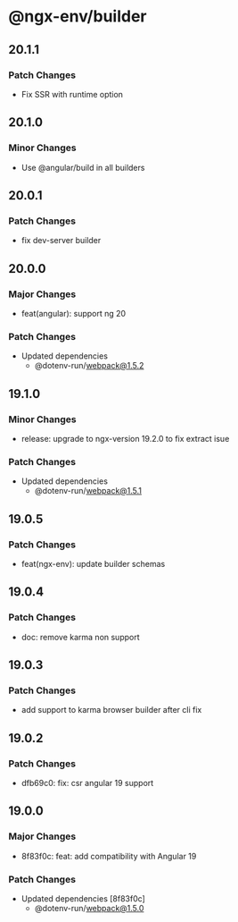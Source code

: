 # @ngx-env/builder

## 20.1.1

### Patch Changes

- Fix SSR with runtime option

## 20.1.0

### Minor Changes

- Use @angular/build in all builders

## 20.0.1

### Patch Changes

- fix dev-server builder

## 20.0.0

### Major Changes

- feat(angular): support ng 20

### Patch Changes

- Updated dependencies
  - @dotenv-run/webpack@1.5.2

## 19.1.0

### Minor Changes

- release: upgrade to ngx-version 19.2.0 to fix extract isue

### Patch Changes

- Updated dependencies
  - @dotenv-run/webpack@1.5.1

## 19.0.5

### Patch Changes

- feat(ngx-env): update builder schemas

## 19.0.4

### Patch Changes

- doc: remove karma non support

## 19.0.3

### Patch Changes

- add support to karma browser builder after cli fix

## 19.0.2

### Patch Changes

- dfb69c0: fix: csr angular 19 support

## 19.0.0

### Major Changes

- 8f83f0c: feat: add compatibility with Angular 19

### Patch Changes

- Updated dependencies [8f83f0c]
  - @dotenv-run/webpack@1.5.0
